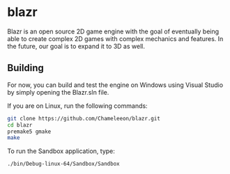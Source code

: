 # blazr

Blazr is an open source 2D game engine with the goal of eventually being able to create complex 2D games with complex mechanics and features. In the future, our goal is to expand it to 3D as well.

## Building

For now, you can build and test the engine on Windows using Visual Studio by simply opening the Blazr.sln file.

If you are on Linux, run the following commands:
```bash
git clone https://github.com/Chameleeon/blazr.git
cd blazr
premake5 gmake
make
```

To run the Sandbox application, type:
```bash
./bin/Debug-linux-64/Sandbox/Sandbox
```
